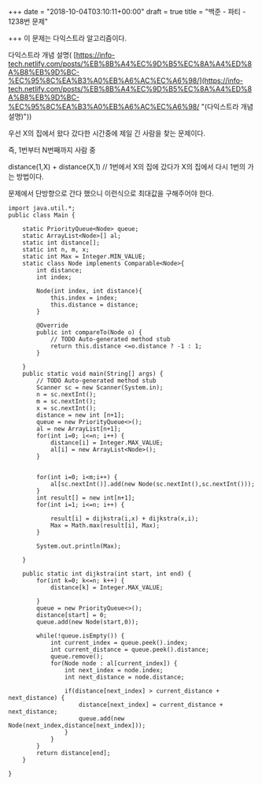 +++
date = "2018-10-04T03:10:11+00:00"
draft = true
title = "백준 - 파티 - 1238번 문제"

+++
이 문제는 다익스트라 알고리즘이다.

>> 

다익스트라 개념 설명( [https://info-tech.netlify.com/posts/%EB%8B%A4%EC%9D%B5%EC%8A%A4%ED%8A%B8%EB%9D%BC-%EC%95%8C%EA%B3%A0%EB%A6%AC%EC%A6%98/](https://info-tech.netlify.com/posts/%EB%8B%A4%EC%9D%B5%EC%8A%A4%ED%8A%B8%EB%9D%BC-%EC%95%8C%EA%B3%A0%EB%A6%AC%EC%A6%98/ "(다익스트라 개념설명)"))

우선 X의 집에서 왔다 갔다한 시간중에 제일 긴 사람을 찾는 문제이다.

즉, 1번부터 N번째까지 사람 중

distance(1,X)  +  distance(X,1)  // 1번에서 X의 집에 갔다가 X의 집에서 다시 1번의 가는 방법이다.

문제에서 단방향으로 간다 했으니 이런식으로 최대값을 구해주어야 한다.

    import java.util.*;
    public class Main {
    
    	static PriorityQueue<Node> queue;
    	static ArrayList<Node>[] al;
    	static int distance[];
    	static int n, m, x;
    	static int Max = Integer.MIN_VALUE;
     	static class Node implements Comparable<Node>{
    		int distance;
    		int index;
    		
    		Node(int index, int distance){
    			this.index = index;
    			this.distance = distance;
    		}
    
    		@Override
    		public int compareTo(Node o) {
    			// TODO Auto-generated method stub
    			return this.distance <=o.distance ? -1 : 1;
    		}
    		
    	}
    	public static void main(String[] args) {
    		// TODO Auto-generated method stub
    		Scanner sc = new Scanner(System.in);
    		n = sc.nextInt();
    		m = sc.nextInt();
    		x = sc.nextInt();
    		distance = new int [n+1];
    		queue = new PriorityQueue<>();
    		al = new ArrayList[n+1];
    		for(int i=0; i<=n; i++) {
    			distance[i] = Integer.MAX_VALUE;
    			al[i] = new ArrayList<Node>();
    		}
    		
    		
    		for(int i=0; i<m;i++) {
    			al[sc.nextInt()].add(new Node(sc.nextInt(),sc.nextInt()));
    		}
    		int result[] = new int[n+1];
    		for(int i=1; i<=n; i++) {
    			
    			result[i] = dijkstra(i,x) + dijkstra(x,i);
    			Max = Math.max(result[i], Max);
    		}
    			
    		System.out.println(Max);
    		 
    	}
    	
    	public static int dijkstra(int start, int end) {
    		for(int k=0; k<=n; k++) {
    			distance[k] = Integer.MAX_VALUE;
    		 
    		}
    		queue = new PriorityQueue<>();
    		distance[start] = 0;
    		queue.add(new Node(start,0));
    		
    		while(!queue.isEmpty()) {
    			int current_index = queue.peek().index;
    			int current_distance = queue.peek().distance;
    			queue.remove();
    			for(Node node : al[current_index]) {
    				int next_index = node.index;
    				int next_distance = node.distance;
    				
    				if(distance[next_index] > current_distance + next_distance) {
    					distance[next_index] = current_distance + next_distance;
    					queue.add(new Node(next_index,distance[next_index]));
    				}
    			}
    		}
    		return distance[end];
    	}
    
    }